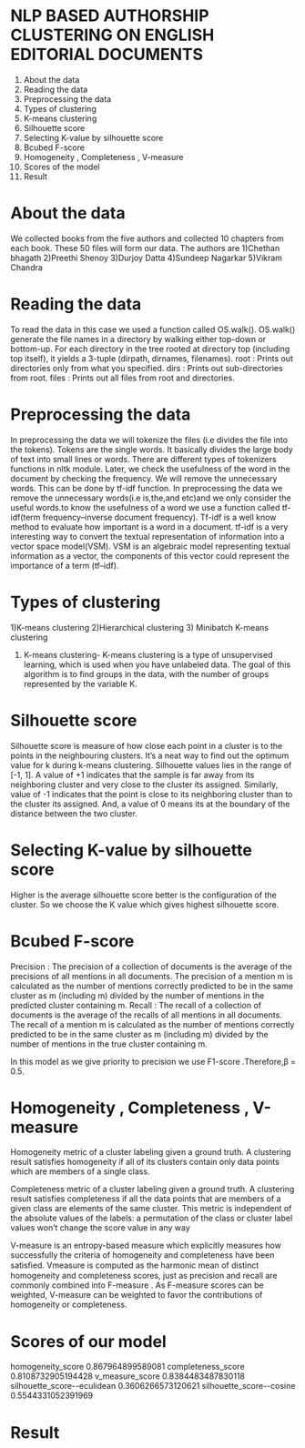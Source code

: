 # NLP BASED AUTHORSHIP CLUSTERING ON ENGLISH EDITORIAL DOCUMENTS

1) About the data
2) Reading the data
3) Preprocessing the data
4) Types of clustering
5) K-means clustering
6) Silhouette score
7) Selecting K-value by silhouette score
8) Bcubed F-score
9) Homogeneity , Completeness , V-measure
10) Scores of the model
11) Result

# About the data
We collected books from the five authors and collected 10 chapters from each book. These 50 files will form our data. The authors are
1)Chethan bhagath
2)Preethi Shenoy
3)Durjoy Datta
4)Sundeep Nagarkar
5)Vikram Chandra

# Reading the data
To read the data in this case we used a function called OS.walk().
OS.walk() generate the file names in a directory  by walking  either top-down or bottom-up. For each directory in the tree rooted at directory top (including top itself), it yields a 3-tuple (dirpath, dirnames, filenames).
root : Prints out directories only from what you specified.
dirs : Prints out sub-directories from root.
files : Prints out all files from root and directories.

# Preprocessing the data
In preprocessing the data we will tokenize the files (i.e divides the file into the tokens). Tokens are the single words. It basically divides the large body of text into small lines or words. There are different types of tokenizers functions in nltk module.  Later, we  check the usefulness of the word in the document by checking the frequency. We will remove the unnecessary words. This can be done by tf-idf function. 
            In preprocessing the data we remove the unnecessary words(i.e is,the,and etc)and we only consider the useful words.to know the usefulness of a word we use a function called tf-idf(term frequency–inverse document frequency).
            Tf-idf  is a well know method to evaluate how important is a word in a document. tf-idf is a very interesting way to convert the textual representation of information into a vector space model(VSM). VSM is an algebraic model representing textual information as a vector, the components of this vector could represent the importance of a term (tf–idf).

# Types of clustering
1)K-means clustering
2)Hierarchical clustering
3) Minibatch K-means clustering
  1) K-means clustering- K-means clustering is a type of unsupervised learning, which is used when you have unlabeled data. The goal of this algorithm is to find groups in the data, with the number of groups represented by the variable K.
  
  
 # Silhouette score
Silhouette score is measure of how close each point in a cluster is to the points in the neighbouring clusters. It’s a neat way to find out the optimum value for k during k-means clustering. Silhouette values lies in the range of [-1, 1]. A value of +1 indicates that the sample is far away from its neighboring cluster and very close to the cluster its assigned. Similarly, value of -1 indicates that the point is close to its neighboring cluster than to the cluster its assigned. And, a value of 0 means its at the boundary of the distance between the two cluster.

# Selecting K-value by silhouette score
Higher is the average silhouette score better is the configuration of the cluster. So we choose the K value which gives highest silhouette score.

# Bcubed F-score
Precision : The precision of a collection of documents is the average of the precisions of all mentions in all documents. The precision of a mention m is calculated as the number of mentions correctly predicted to be in the same cluster as m (including m) divided by the number of mentions in the predicted cluster containing m.
Recall : The recall of a collection of documents is the average of the recalls of all mentions in all documents. The recall of a mention m is calculated as the number of mentions correctly predicted to be in the same cluster as m (including m) divided by the number of mentions in the true cluster containing m.




In this model as we give priority to precision we use F1-score .Therefore,β = 0.5.

# Homogeneity , Completeness , V-measure

Homogeneity metric of a cluster labeling given a ground truth. A clustering result satisfies homogeneity if all of its clusters contain only data points which are members of a single class.


Completeness  metric of a cluster labeling given a ground truth. A clustering result satisfies completeness if all the data points that are members of a given class are elements of the same cluster. This metric is independent of the absolute values of the labels: a permutation of the class or cluster label values won’t change the score value in any way

V-measure is an entropy-based measure which explicitly measures how successfully the criteria of homogeneity and completeness have been satisﬁed. Vmeasure is computed as the harmonic mean of distinct homogeneity and completeness scores, just as precision and recall are commonly combined into F-measure . As F-measure scores can be weighted, V-measure can be weighted to favor the contributions of homogeneity or completeness.

# Scores of our model
homogeneity_score	 0.867964899589081
completeness_score	 0.8108732905194428
v_measure_score	 0.8384483487830118
silhouette_score--eculidean	 0.3606266573120621
silhouette_score--cosine	 0.5544331052391969

# Result 








